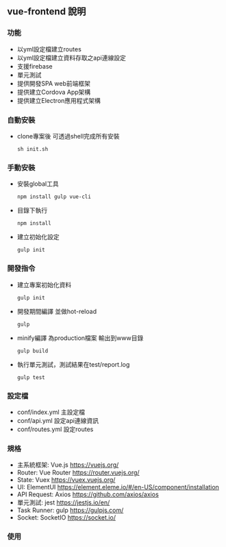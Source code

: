 ## vue-frontend 說明
### 功能
* 以yml設定檔建立routes
* 以yml設定檔建立資料存取之api連線設定
* 支援firebase
* 單元測試
* 提供開發SPA web前端框架
* 提供建立Cordova App架構
* 提供建立Electron應用程式架構
  
### 自動安裝
* clone專案後 可透過shell完成所有安裝
  ```
  sh init.sh
  ```
### 手動安裝
* 安裝global工具
  ```
  npm install gulp vue-cli
  ```
* 目錄下執行
  ```
  npm install
  ```
* 建立初始化設定
  ```
  gulp init
  ```
### 開發指令
* 建立專案初始化資料
  ```
  gulp init
  ```
* 開發期間編譯 並做hot-reload
  ```
  gulp
  ```
* minify編譯 為production檔案 輸出到www目錄
  ```
  gulp build
  ```
* 執行單元測試，測試結果在test/report.log
  ```
  gulp test
  ```
### 設定檔
* conf/index.yml 主設定檔
* conf/api.yml 設定api連線資訊
* conf/routes.yml 設定routes
### 規格
* 主系統框架: Vue.js https://vuejs.org/
* Router: Vue Router https://router.vuejs.org/
* State: Vuex https://vuex.vuejs.org/
* UI: ElementUI https://element.eleme.io/#/en-US/component/installation
* API Request: Axios https://github.com/axios/axios
* 單元測試: jest https://jestjs.io/en/
* Task Runner: gulp https://gulpjs.com/
* Socket: SocketIO https://socket.io/
### 使用

